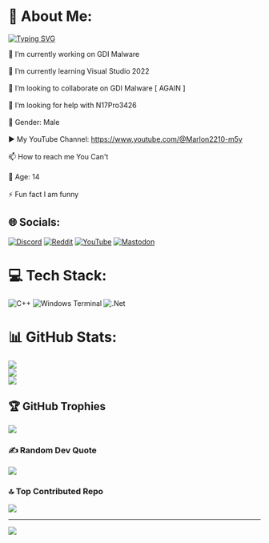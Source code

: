 # 💫 About Me:

[![Typing SVG](https://readme-typing-svg.demolab.com?font=Fira+Code&weight=500&size=30&duration=3000&pause=1000&width=435&lines=Hello%2C+user;Welcome+to+my+github+profile!;I+Code+GDI+Malware+With+C%2B%2B;My+name+is+Marlon2210;Also+known+as+blue+boi%2C+but+you+can+call+me+marlon)](https://git.io/typing-svg)

🔭 I’m currently working on GDI Malware<br><br>🌱 I’m currently learning Visual Studio 2022<br><br>👯 I’m looking to collaborate on GDI Malware [ AGAIN ]<br><br>🤝 I’m looking for help with N17Pro3426<br><br>🚻 Gender: Male<br><br>▶️ My YouTube Channel: https://www.youtube.com/@Marlon2210-m5y<br><br>📫 How to reach me You Can't<br><br>💙 Age: 14<br><br>⚡ Fun fact I am funny


## 🌐 Socials:
[![Discord](https://img.shields.io/badge/Discord-%237289DA.svg?logo=discord&logoColor=white)](https://discord.gg/nUJuYSFaE8) [![Reddit](https://img.shields.io/badge/Reddit-%23FF4500.svg?logo=Reddit&logoColor=white)](https://reddit.com/user/MrMarlon2210) [![YouTube](https://img.shields.io/badge/YouTube-%23FF0000.svg?logo=YouTube&logoColor=white)](https://youtube.com/@Marlon2210-m5y) [![Mastodon](https://img.shields.io/badge/-MASTODON-%232B90D9?style=for-the-badge&logo=mastodon&logoColor=white)](https://mastodon.social/@Marlon2210) 

# 💻 Tech Stack:
![C++](https://img.shields.io/badge/c++-%2300599C.svg?style=for-the-badge&logo=c%2B%2B&logoColor=white) ![Windows Terminal](https://img.shields.io/badge/Windows%20Terminal-%234D4D4D.svg?style=for-the-badge&logo=windows-terminal&logoColor=white) ![.Net](https://img.shields.io/badge/.NET-5C2D91?style=for-the-badge&logo=.net&logoColor=white)
# 📊 GitHub Stats:
![](https://github-readme-stats.vercel.app/api?username=MrMarlon2210-jpg&theme=dark&hide_border=false&include_all_commits=true&count_private=true)<br/>
![](https://github-readme-streak-stats.herokuapp.com/?user=MrMarlon2210-jpg&theme=dark&hide_border=false)<br/>
![](https://github-readme-stats.vercel.app/api/top-langs/?username=MrMarlon2210-jpg&theme=dark&hide_border=false&include_all_commits=true&count_private=true&layout=compact)

## 🏆 GitHub Trophies
![](https://github-profile-trophy.vercel.app/?username=MrMarlon2210-jpg&theme=default&no-frame=false&no-bg=false&margin-w=4)

### ✍️ Random Dev Quote
![](https://quotes-github-readme.vercel.app/api?type=horizontal&theme=dark)

### 🔝 Top Contributed Repo
![](https://github-contributor-stats.vercel.app/api?username=MrMarlon2210-jpg&limit=5&theme=dark&combine_all_yearly_contributions=true)

---
[![](https://visitcount.itsvg.in/api?id=MrMarlon2210-jpg&icon=5&color=1)](https://visitcount.itsvg.in)

<!-- Proudly created with GPRM ( https://gprm.itsvg.in ) -->
